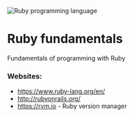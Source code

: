 ![Ruby programming language](https://www.ruby-lang.org/images/header-ruby-logo.png "Ruby programming language")
# Ruby fundamentals
Fundamentals of programming with Ruby

### Websites:
- https://www.ruby-lang.org/en/
- http://rubyonrails.org/
- https://rvm.io - Ruby version manager
